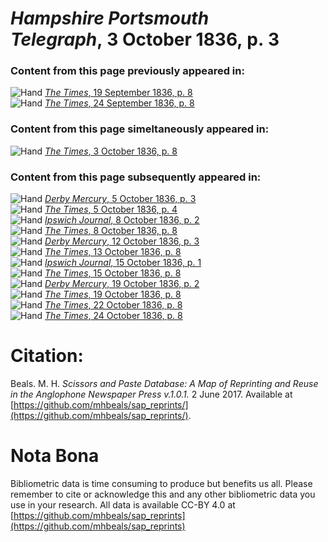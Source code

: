 # *Hampshire Portsmouth Telegraph*, 3 October 1836, p. 3  
  
### Content from this page previously appeared in:  
![Hand](http://scissorsandpaste.net/wp-content/uploads/2017/06/smallhandpointer.png) [*The Times*, 19 September 1836, p. 8](https://mhbeals.github.io/sap_html/The-Times/The-Times-19-September-1836-p-8)  
![Hand](http://scissorsandpaste.net/wp-content/uploads/2017/06/smallhandpointer.png) [*The Times*, 24 September 1836, p. 8](https://mhbeals.github.io/sap_html/The-Times/The-Times-24-September-1836-p-8)  
  
### Content from this page simeltaneously appeared in:  
![Hand](http://scissorsandpaste.net/wp-content/uploads/2017/06/smallhandpointer.png) [*The Times*, 3 October 1836, p. 8](https://mhbeals.github.io/sap_html/The-Times/The-Times-3-October-1836-p-8)  
  
### Content from this page subsequently appeared in:  
![Hand](http://scissorsandpaste.net/wp-content/uploads/2017/06/smallhandpointer.png) [*Derby Mercury*, 5 October 1836, p. 3](https://mhbeals.github.io/sap_html/Derby-Mercury/Derby-Mercury-5-October-1836-p-3)  
![Hand](http://scissorsandpaste.net/wp-content/uploads/2017/06/smallhandpointer.png) [*The Times*, 5 October 1836, p. 4](https://mhbeals.github.io/sap_html/The-Times/The-Times-5-October-1836-p-4)  
![Hand](http://scissorsandpaste.net/wp-content/uploads/2017/06/smallhandpointer.png) [*Ipswich Journal*, 8 October 1836, p. 2](https://mhbeals.github.io/sap_html/Ipswich-Journal/Ipswich-Journal-8-October-1836-p-2)  
![Hand](http://scissorsandpaste.net/wp-content/uploads/2017/06/smallhandpointer.png) [*The Times*, 8 October 1836, p. 8](https://mhbeals.github.io/sap_html/The-Times/The-Times-8-October-1836-p-8)  
![Hand](http://scissorsandpaste.net/wp-content/uploads/2017/06/smallhandpointer.png) [*Derby Mercury*, 12 October 1836, p. 3](https://mhbeals.github.io/sap_html/Derby-Mercury/Derby-Mercury-12-October-1836-p-3)  
![Hand](http://scissorsandpaste.net/wp-content/uploads/2017/06/smallhandpointer.png) [*The Times*, 13 October 1836, p. 8](https://mhbeals.github.io/sap_html/The-Times/The-Times-13-October-1836-p-8)  
![Hand](http://scissorsandpaste.net/wp-content/uploads/2017/06/smallhandpointer.png) [*Ipswich Journal*, 15 October 1836, p. 1](https://mhbeals.github.io/sap_html/Ipswich-Journal/Ipswich-Journal-15-October-1836-p-1)  
![Hand](http://scissorsandpaste.net/wp-content/uploads/2017/06/smallhandpointer.png) [*The Times*, 15 October 1836, p. 8](https://mhbeals.github.io/sap_html/The-Times/The-Times-15-October-1836-p-8)  
![Hand](http://scissorsandpaste.net/wp-content/uploads/2017/06/smallhandpointer.png) [*Derby Mercury*, 19 October 1836, p. 2](https://mhbeals.github.io/sap_html/Derby-Mercury/Derby-Mercury-19-October-1836-p-2)  
![Hand](http://scissorsandpaste.net/wp-content/uploads/2017/06/smallhandpointer.png) [*The Times*, 19 October 1836, p. 8](https://mhbeals.github.io/sap_html/The-Times/The-Times-19-October-1836-p-8)  
![Hand](http://scissorsandpaste.net/wp-content/uploads/2017/06/smallhandpointer.png) [*The Times*, 22 October 1836, p. 8](https://mhbeals.github.io/sap_html/The-Times/The-Times-22-October-1836-p-8)  
![Hand](http://scissorsandpaste.net/wp-content/uploads/2017/06/smallhandpointer.png) [*The Times*, 24 October 1836, p. 8](https://mhbeals.github.io/sap_html/The-Times/The-Times-24-October-1836-p-8)  


# Citation: 

Beals. M. H. *Scissors and Paste Database: A Map of Reprinting and Reuse in the Anglophone Newspaper Press v.1.0.1.* 2 June 2017. Available at [https://github.com/mhbeals/sap_reprints/](https://github.com/mhbeals/sap_reprints/). 

# Nota Bona

Bibliometric data is time consuming to produce but benefits us all. Please remember to cite or acknowledge this and any other bibliometric data you use in your research. All data is available CC-BY 4.0 at [https://github.com/mhbeals/sap_reprints](https://github.com/mhbeals/sap_reprints)